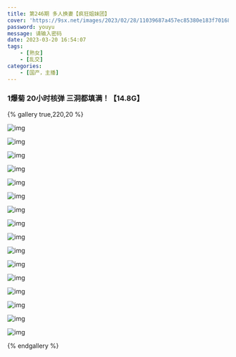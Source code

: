 ```yaml
---
title: 第246期 多人换妻【疯狂姐妹团】
cover: 'https://9sx.net/images/2023/02/28/11039687a457ec85380e183f7016816c.jpg'
password: youyu
message: 请输入密码
date: 2023-03-20 16:54:07
tags:
	- [熟女]
	- [乱交]
categories:
	- [国产，主播]
---
```


### 1爆菊 20小时核弹 三洞都填满！【14.8G】

{% gallery true,220,20 %}



![img](https://9sx.net/images/2023/02/28/e59cc04a663498df6c99cbc142f5a634.jpg)





![img](https://9sx.net/images/2023/02/28/70dcc85a42c641ecfc50b945d706e6cc.jpg)





![img](https://9sx.net/images/2023/02/28/5090de75edfd4172fc3fdd457abadac0.jpg)





![img](https://9sx.net/images/2023/02/28/82ea74ba7b86a181c672953e9fd3baaa.jpg)





![img](https://9sx.net/images/2023/02/28/0ec820649d4d529cc044e22463279412.jpg)





![img](https://9sx.net/images/2023/02/28/379b65056bc2a638840486dea13d4243.jpg)





![img](https://9sx.net/images/2023/02/28/11039687a457ec85380e183f7016816c.jpg)





![img](https://9sx.net/images/2023/02/28/36d998b98f7e7d28c72563e6d22077d4.jpg)





![img](https://9sx.net/images/2023/02/28/d7ad1844b888e5a92d16c91401b3ee43.jpg)





![img](https://9sx.net/images/2023/02/28/0284892f1cff4e616be9d13ce78f9292.jpg)





![img](https://9sx.net/images/2023/02/28/c731207658d0ba6bd5a8b5cb92db664c.jpg)





![img](https://9sx.net/images/2023/02/28/354b7d126c61e208b851a829d11151f3.jpg)





![img](https://9sx.net/images/2023/02/28/393d34a75aaf888db7756a98058be6d1.jpg)





![img](https://9sx.net/images/2023/02/28/029fa6e6703a45fbeffce8eaf29ca720.jpg)





![img](https://9sx.net/images/2023/02/28/3a3bbfec07a65954d49da6445ef717a6.jpg)





![img](https://9sx.net/images/2023/02/28/0d8c6ff6e462198e0e53ce46c33ae0de.jpg)

{% endgallery %}
